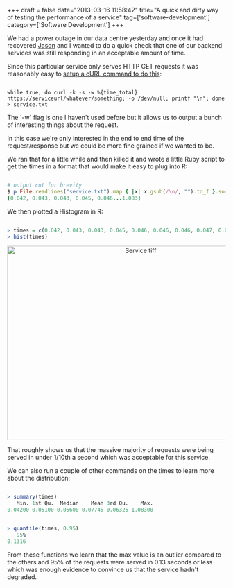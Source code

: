 +++
draft = false
date="2013-03-16 11:58:42"
title="A quick and dirty way of testing the performance of a service"
tag=['software-development']
category=['Software Development']
+++

<p>We had a power outage in our data centre yesterday and once it had recovered <a href="https://twitter.com/jasonneylon">Jason</a> and I wanted to do a quick check that one of our backend services was still responding in an acceptable amount of time.</p>


<p>Since this particular service only serves HTTP GET requests it was reasonably easy to <a href="http://unixbhaskar.wordpress.com/2010/11/12/measure-website-response-time-through-curl/">setup a cURL command to do this</a>:</p>



~~~text

while true; do curl -k -s -w %{time_total}  https://serviceurl/whatever/something; -o /dev/null; printf "\n"; done > service.txt
~~~

<p>The '-w' flag is one I haven't used before but it allows us to output a bunch of interesting things about the request.</p>


<p>In this case we're only interested in the end to end time of the request/response but we could be more fine grained if we wanted to be.</p>


<p>We ran that for a little while and then killed it and wrote a little Ruby script to get the times in a format that would make it easy to plug into R:</p>



~~~ruby

# output cut for brevity
$ p File.readlines("service.txt").map { |x| x.gsub(/\n/, "").to_f }.sort
[0.042, 0.043, 0.043, 0.045, 0.046...1.083]
~~~

<p>We then plotted a Histogram in R:</p>



~~~r

> times = c(0.042, 0.043, 0.043, 0.045, 0.046, 0.046, 0.046, 0.047, 0.047, 0.047, 0.048, 0.048, 0.048, 0.048, 0.048, 0.048, 0.048, 0.049, 0.05, 0.05, 0.05, 0.051, 0.051, 0.051, 0.051, 0.051, 0.051, 0.051, 0.051, 0.052, 0.052, 0.052, 0.053, 0.053, 0.053, 0.054, 0.054, 0.055, 0.055, 0.056, 0.056, 0.056, 0.056, 0.056, 0.056, 0.056, 0.056, 0.057, 0.057, 0.057, 0.057, 0.058, 0.059, 0.06, 0.06, 0.06, 0.061, 0.061, 0.061, 0.061, 0.061, 0.061, 0.062, 0.062, 0.063, 0.063, 0.064, 0.066, 0.066, 0.067, 0.071, 0.071, 0.072, 0.073, 0.074, 0.079, 0.081, 0.084, 0.085, 0.085, 0.091, 0.108, 0.116, 0.14, 0.182, 0.26, 0.281, 1.083)
> hist(times)
~~~

<div align="center">
<img src="{{<siteurl>}}/uploads/2013/03/service-tiff.jpg" alt="Service tiff" title="service-tiff.jpg" border="0" width="600" height="448" />
</div>

<p>That roughly shows us that the massive majority of requests were being served in under 1/10th a second which was acceptable for this service.</p>


<p>We can also run a couple of other commands on the times to learn more about the distribution:</p>



~~~r

> summary(times)
   Min. 1st Qu.  Median    Mean 3rd Qu.    Max. 
0.04200 0.05100 0.05600 0.07745 0.06325 1.08300 
~~~


~~~r

> quantile(times, 0.95)
   95% 
0.1316 
~~~

<p>From these functions we learn that the max value is an outlier compared to the others and 95% of the requests were served in 0.13 seconds or less which was enough evidence to convince us that the service hadn't degraded.</p>

